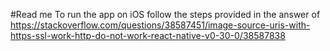 #Read me
To run the app on iOS follow the steps provided in the answer of https://stackoverflow.com/questions/38587451/image-source-uris-with-https-ssl-work-http-do-not-work-react-native-v0-30-0/38587838
